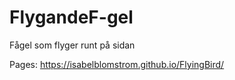 # FlygandeF-gel
Fågel som flyger runt på sidan

Pages: https://isabelblomstrom.github.io/FlyingBird/
